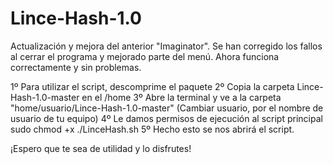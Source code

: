 # Lince-Hash-1.0
Actualización y mejora del anterior "Imaginator". Se han corregido los fallos al cerrar el programa y mejorado parte del menú. Ahora funciona correctamente y sin problemas.

1º Para utilizar el script, descomprime el paquete
2º Copia la carpeta Lince-Hash-1.0-master en el /home
3º Abre la terminal y ve a la carpeta "home/usuario/Lince-Hash-1.0-master" (Cambiar usuario, por el nombre de usuario de tu equipo)
4º Le damos permisos de ejecución al script principal sudo chmod +x ./LinceHash.sh
5º Hecho esto se nos abrirá el script.

¡Espero que te sea de utilidad y lo disfrutes!
